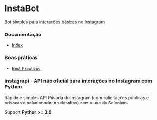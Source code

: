 # InstaBot
Bot simples para interações básicas no Instagram

### Documentação
* [Index](https://subzeroid.github.io/instagrapi/)

### Boas práticas
* [Best Practices](https://subzeroid.github.io/instagrapi/usage-guide/best-practices.html)


### instagrapi - API não oficial para interações no Instagram com Python
Rápido e simples API Privada do Instagram (com solicitações públicas e privadas e solucionador de desafios) sem o uso do Selenium.

Support **Python >= 3.9**
